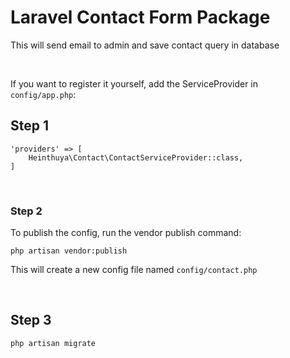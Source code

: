 # Laravel Contact Form Package

This will send email to admin and save contact query in database

<br>

If you want to register it yourself, add the ServiceProvider in ```config/app.php```:

## Step 1
```
'providers' => [
    Heinthuya\Contact\ContactServiceProvider::class,
]
```

<br>

### Step 2
To publish the config, run the vendor publish command:
```
php artisan vendor:publish
```
This will create a new config file named ```config/contact.php```

<br>

## Step 3
```
php artisan migrate
```
